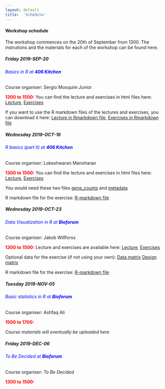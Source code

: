 ```yaml
---
layout: default
title:  'Schedule'
---
```

#### Workshop schedule

The workshop commences on the 20th of September from 1300. The instrutions and the materials for each of the workshop can be found here.

##### Friday 2019-SEP-20

###### <span style="color:blue"> Basics in R at **406 Kitchen**</span>

Course organiser: Sergio Mosquim Junior

<span style="color:red"> **1300 to 1500:**</span> You can find the lecture and exercises in html files here: [Lecture][1], [Exercises][2]

If you want to use the R markdown files of the lectures and exercises, you can download it here: [Lecture in Rmarkdown file][3], [Exercises in Rmarkdown file][4]

##### Wednesday 2019-OCT-16

###### <span style="color:blue"> R basics (part II) at **406 Kitchen**</span>

Course organiser: Lokeshwaran Manoharan

<span style="color:red"> **1300 to 1500:**</span> You can find the lecture and exercises in html files here: [Lecture][5], [Exercises][6]

You would need these two files [gene_counts][7] and [metadata][8]

R markdown file for the exercise: [R-markdown file][9]

##### Wednesday 2019-OCT-23

###### <span style="color:blue"> Data Visualization in R at **Bioforum**</span>

Course organiser: Jakob Willforss

<span style="color:red"> **1300 to 1500:**</span> Lecture and exercises are available here: [Lecture][10], [Exercises][11]

Optional data for the exercise (if not using your own): [Data matrix][12] [Design matrix][13]

R markdown file for the exercise: [R-markdown file][14]


##### Tuesday 2019-NOV-05

###### <span style="color:blue"> Basic statistics in R at **Bioforum**</span>

Course organiser: Ashfaq Ali

<span style="color:red"> **1500 to 1700:**</span>

*Course materials will eventually be uploaded here*

##### Friday 2019-DEC-06

###### <span style="color:blue"> *To Be Decided* at **Bioforum**</span>

Course organiser: *To Be Decided*

<span style="color:red"> **1300 to 1500:**</span>


[1]: Data/2019-09-20/Introduction_workshop/Introduction_xaringan.html
[2]: Data/2019-09-20/Introduction_workshop/Exercises.html
[3]: Data/2019-09-20/Introduction_workshop/Introduction_xaringan.Rmd
[4]: Data/2019-09-20/Introduction_workshop/Exercises.Rmd
[5]: Data/2019-10-15/R_course_ImmunTech.pdf
[6]: Data/2019-10-15/R_exercise_Lokesh.html
[7]: Data/2019-10-15/gene_counts.tsv
[8]: Data/2019-10-15/metadata.tsv
[9]: Data/2019-10-15/R_exercise_Lokesh.Rmd
[10]: Data/2019-10-21/presentation.pdf
[11]: Data/2019-10-21/exercises.nb.html
[12]: Data/2019-10-21/data/data_matrix.tsv
[13]: Data/2019-10-21/data/design_matrix.tsv
[14]: Data/2019-10-21/exercises.Rmd